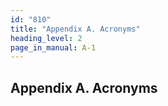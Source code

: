 ```yaml
---
id: "810"
title: "Appendix A. Acronyms"
heading_level: 2
page_in_manual: A-1
---
```


## Appendix A. Acronyms
